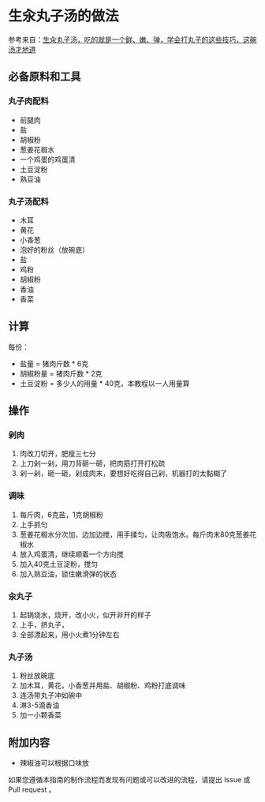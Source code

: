 # 生汆丸子汤的做法
参考来自：[生汆丸子汤，吃的就是一个鲜、嫩、弹，学会打丸子的这些技巧，这碗汤才地道](https://www.bilibili.com/video/BV1Ga411C7zg?spm_id_from=333.1007.top_right_bar_window_history.content.click)


## 必备原料和工具
### 丸子肉配料
* 前腿肉
* 盐
* 胡椒粉
* 葱姜花椒水
* 一个鸡蛋的鸡蛋清
* 土豆淀粉
* 熟豆油
### 丸子汤配料
* 木耳
* 黄花
* 小香葱
* 泡好的粉丝（放碗底）
* 盐
* 鸡粉
* 胡椒粉
* 香油
* 香菜

## 计算
每份：
* 盐量 = 猪肉斤数 * 6克
* 胡椒粉量 = 猪肉斤数 * 2克
* 土豆淀粉 = 多少人的用量 * 40克，本教程以一人用量算


## 操作
### 剁肉
1. 肉改刀切开，肥瘦三七分
2. 上刀剁一剁，用刀背砸一砸，把肉筋打开打松疏
3. 剁一剁，砸一砸，剁成肉末，要想好吃得自己剁，机器打的太黏糊了
### 调味
1. 每斤肉，6克盐，1克胡椒粉
2. 上手抓匀
3. 葱姜花椒水分次加，边加边搅，用手揉匀，让肉吸饱水。每斤肉末80克葱姜花椒水
4. 放入鸡蛋清，继续顺着一个方向搅
5. 加入40克土豆淀粉，搅匀
6. 加入熟豆油，锁住嫩滑弹的状态

### 汆丸子
1. 起锅烧水，烧开，改小火，似开非开的样子
2. 上手，挤丸子，
3. 全部漂起来，用小火煮1分钟左右

### 丸子汤
1. 粉丝放碗底
2. 加木耳，黄花，小香葱并用盐、胡椒粉、鸡粉打底调味
3. 连汤带丸子冲如碗中
4. 淋3-5滴香油
5. 加一小颗香菜

## 附加内容

* 辣椒油可以根据口味放

如果您遵循本指南的制作流程而发现有问题或可以改进的流程，请提出 Issue 或 Pull request 。